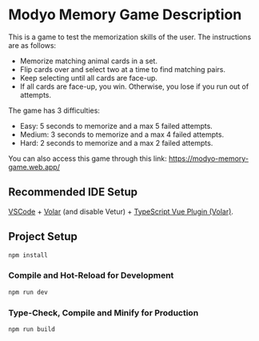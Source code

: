 # Modyo Memory Game Description

This is a game to test the memorization skills of the user. The instructions are as follows: 

- Memorize matching animal cards in a set.
- Flip cards over and select two at a time to find matching pairs.
- Keep selecting until all cards are face-up.
- If all cards are face-up, you win. Otherwise, you lose if you run out of attempts.

The game has 3 difficulties:
- Easy: 5 seconds to memorize and a max 5 failed attempts.
- Medium: 3 seconds to memorize and a max 4 failed attempts.
- Hard: 2 seconds to memorize and a max 2 failed attempts.

You can also access this game through this link: https://modyo-memory-game.web.app/

## Recommended IDE Setup

[VSCode](https://code.visualstudio.com/) + [Volar](https://marketplace.visualstudio.com/items?itemName=Vue.volar) (and disable Vetur) + [TypeScript Vue Plugin (Volar)](https://marketplace.visualstudio.com/items?itemName=Vue.vscode-typescript-vue-plugin).


## Project Setup

```sh
npm install
```

### Compile and Hot-Reload for Development

```sh
npm run dev
```

### Type-Check, Compile and Minify for Production

```sh
npm run build
```
